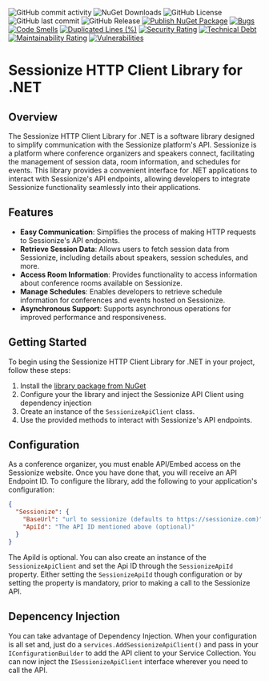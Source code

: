 ![GitHub commit activity](https://img.shields.io/github/commit-activity/m/nikneem/sessionize-api-client)
![NuGet Downloads](https://img.shields.io/nuget/dt/Sessionize.Api.Client)
![GitHub License](https://img.shields.io/github/license/nikneem/sessionize-api-client)
![GitHub last commit](https://img.shields.io/github/last-commit/nikneem/sessionize-api-client)
![GitHub Release](https://img.shields.io/github/v/release/nikneem/sessionize-api-client)
[![Publish NuGet Package](https://github.com/nikneem/sessionize-api-client/actions/workflows/main.yml/badge.svg)](https://github.com/nikneem/sessionize-api-client/actions/workflows/main.yml)
[![Bugs](https://sonarcloud.io/api/project_badges/measure?project=nikneem_sessionize-api-client&metric=bugs)](https://sonarcloud.io/summary/new_code?id=nikneem_sessionize-api-client)
[![Code Smells](https://sonarcloud.io/api/project_badges/measure?project=nikneem_sessionize-api-client&metric=code_smells)](https://sonarcloud.io/summary/new_code?id=nikneem_sessionize-api-client)
[![Duplicated Lines (%)](https://sonarcloud.io/api/project_badges/measure?project=nikneem_sessionize-api-client&metric=duplicated_lines_density)](https://sonarcloud.io/summary/new_code?id=nikneem_sessionize-api-client)
[![Security Rating](https://sonarcloud.io/api/project_badges/measure?project=nikneem_sessionize-api-client&metric=security_rating)](https://sonarcloud.io/summary/new_code?id=nikneem_sessionize-api-client)
[![Technical Debt](https://sonarcloud.io/api/project_badges/measure?project=nikneem_sessionize-api-client&metric=sqale_index)](https://sonarcloud.io/summary/new_code?id=nikneem_sessionize-api-client)
[![Maintainability Rating](https://sonarcloud.io/api/project_badges/measure?project=nikneem_sessionize-api-client&metric=sqale_rating)](https://sonarcloud.io/summary/new_code?id=nikneem_sessionize-api-client)
[![Vulnerabilities](https://sonarcloud.io/api/project_badges/measure?project=nikneem_sessionize-api-client&metric=vulnerabilities)](https://sonarcloud.io/summary/new_code?id=nikneem_sessionize-api-client)

# Sessionize HTTP Client Library for .NET

## Overview

The Sessionize HTTP Client Library for .NET is a software library designed to simplify communication with the Sessionize platform's API. Sessionize is a platform where conference organizers and speakers connect, facilitating the management of session data, room information, and schedules for events. This library provides a convenient interface for .NET applications to interact with Sessionize's API endpoints, allowing developers to integrate Sessionize functionality seamlessly into their applications.

## Features

- **Easy Communication**: Simplifies the process of making HTTP requests to Sessionize's API endpoints.
- **Retrieve Session Data**: Allows users to fetch session data from Sessionize, including details about speakers, session schedules, and more.
- **Access Room Information**: Provides functionality to access information about conference rooms available on Sessionize.
- **Manage Schedules**: Enables developers to retrieve schedule information for conferences and events hosted on Sessionize.
- **Asynchronous Support**: Supports asynchronous operations for improved performance and responsiveness.

## Getting Started

To begin using the Sessionize HTTP Client Library for .NET in your project, follow these steps:

1. Install the [library package from NuGet](https://www.nuget.org/packages/Sessionize.Api.Client/)
2. Configure your the library and inject the Sessionize API Client using dependency injection
3. Create an instance of the `SessionizeApiClient` class.
4. Use the provided methods to interact with Sessionize's API endpoints.

## Configuration

As a conference organizer, you must enable API/Embed access on the Sessionize website. Once you have done that, you will receive an API Endpoint ID. To configure the library, add the following to your application's configuration:

```json
{
  "Sessionize": {
    "BaseUrl": "url to sessionize (defaults to https://sessionize.com)",
    "ApiId": "The API ID mentioned above (optional)"
  }
}
```

The ApiId is optional. You can also create an instance of the `SessionizeApiClient` and set the Api ID through the `SessionizeApiId` property. Either setting the `SessionizeApiId` though configuration or by setting the property is mandatory, prior to making a call to the Sessionize API.

## Depencency Injection

You can take advantage of Dependency Injection. When your configuration is all set and, just do a `services.AddSessionizeApiClient()` and pass in your `IConfigurationBuilder` to add the API client to your Service Collection. You can now inject the `ISessionizeApiClient` interface wherever you need to call the API.
